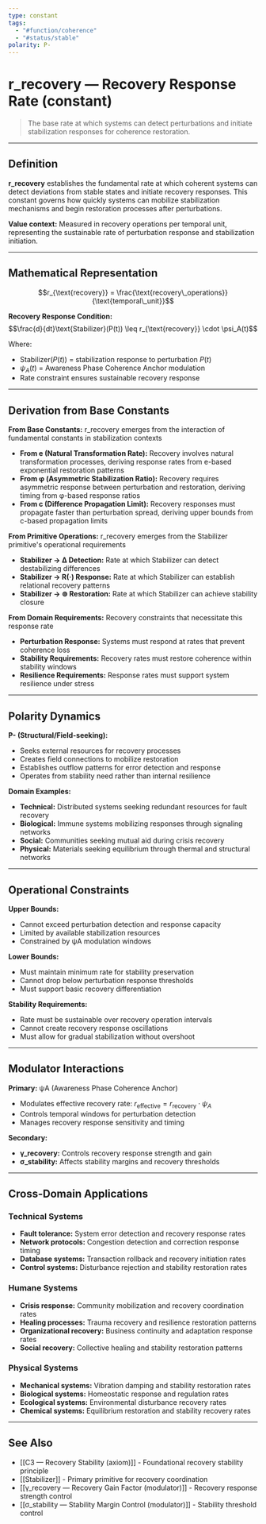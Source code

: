 ```yaml
---
type: constant
tags:
  - "#function/coherence"
  - "#status/stable"
polarity: P-
---
```


# r_recovery — Recovery Response Rate (constant)

> The base rate at which systems can detect perturbations and initiate stabilization responses for coherence restoration.

---

## Definition

**r_recovery** establishes the fundamental rate at which coherent systems can detect deviations from stable states and initiate recovery responses. This constant governs how quickly systems can mobilize stabilization mechanisms and begin restoration processes after perturbations.

**Value context:** Measured in recovery operations per temporal unit, representing the sustainable rate of perturbation response and stabilization initiation.

---

## Mathematical Representation

$$r_{\text{recovery}} = \frac{\text{recovery\_operations}}{\text{temporal\_unit}}$$

**Recovery Response Condition:**
$$\frac{d}{dt}\text{Stabilizer}(P(t)) \leq r_{\text{recovery}} \cdot \psi_A(t)$$

Where:
- $\text{Stabilizer}(P(t))$ = stabilization response to perturbation $P(t)$
- $\psi_A(t)$ = Awareness Phase Coherence Anchor modulation
- Rate constraint ensures sustainable recovery response

---

## Derivation from Base Constants

**From Base Constants:** r_recovery emerges from the interaction of fundamental constants in stabilization contexts
- **From e (Natural Transformation Rate):** Recovery involves natural transformation processes, deriving response rates from e-based exponential restoration patterns
- **From φ (Asymmetric Stabilization Ratio):** Recovery requires asymmetric response between perturbation and restoration, deriving timing from φ-based response ratios
- **From c (Difference Propagation Limit):** Recovery responses must propagate faster than perturbation spread, deriving upper bounds from c-based propagation limits

**From Primitive Operations:** r_recovery emerges from the Stabilizer primitive's operational requirements
- **Stabilizer → ∆ Detection:** Rate at which Stabilizer can detect destabilizing differences
- **Stabilizer → R(·) Response:** Rate at which Stabilizer can establish relational recovery patterns
- **Stabilizer → ⊚ Restoration:** Rate at which Stabilizer can achieve stability closure

**From Domain Requirements:** Recovery constraints that necessitate this response rate
- **Perturbation Response:** Systems must respond at rates that prevent coherence loss
- **Stability Requirements:** Recovery rates must restore coherence within stability windows
- **Resilience Requirements:** Response rates must support system resilience under stress

---

## Polarity Dynamics

**P- (Structural/Field-seeking):**
- Seeks external resources for recovery processes
- Creates field connections to mobilize restoration
- Establishes outflow patterns for error detection and response
- Operates from stability need rather than internal resilience

**Domain Examples:**
- **Technical:** Distributed systems seeking redundant resources for fault recovery
- **Biological:** Immune systems mobilizing responses through signaling networks
- **Social:** Communities seeking mutual aid during crisis recovery
- **Physical:** Materials seeking equilibrium through thermal and structural networks

---

## Operational Constraints

**Upper Bounds:**
- Cannot exceed perturbation detection and response capacity
- Limited by available stabilization resources
- Constrained by ψA modulation windows

**Lower Bounds:**
- Must maintain minimum rate for stability preservation
- Cannot drop below perturbation response thresholds
- Must support basic recovery differentiation

**Stability Requirements:**
- Rate must be sustainable over recovery operation intervals
- Cannot create recovery response oscillations
- Must allow for gradual stabilization without overshoot

---

## Modulator Interactions

**Primary:** ψA (Awareness Phase Coherence Anchor)
- Modulates effective recovery rate: $r_{\text{effective}} = r_{\text{recovery}} \cdot \psi_A$
- Controls temporal windows for perturbation detection
- Manages recovery response sensitivity and timing

**Secondary:**
- **γ_recovery:** Controls recovery response strength and gain
- **σ_stability:** Affects stability margins and recovery thresholds

---

## Cross-Domain Applications

### Technical Systems
- **Fault tolerance:** System error detection and recovery response rates
- **Network protocols:** Congestion detection and correction response timing
- **Database systems:** Transaction rollback and recovery initiation rates
- **Control systems:** Disturbance rejection and stability restoration rates

### Humane Systems
- **Crisis response:** Community mobilization and recovery coordination rates
- **Healing processes:** Trauma recovery and resilience restoration patterns
- **Organizational recovery:** Business continuity and adaptation response rates
- **Social recovery:** Collective healing and stability restoration patterns

### Physical Systems
- **Mechanical systems:** Vibration damping and stability restoration rates
- **Biological systems:** Homeostatic response and regulation rates
- **Ecological systems:** Environmental disturbance recovery rates
- **Chemical systems:** Equilibrium restoration and stability recovery rates

---

## See Also

- [[C3 — Recovery Stability (axiom)]] - Foundational recovery stability principle
- [[Stabilizer]] - Primary primitive for recovery coordination
- [[γ_recovery — Recovery Gain Factor (modulator)]] - Recovery response strength control
- [[σ_stability — Stability Margin Control (modulator)]] - Stability threshold control
